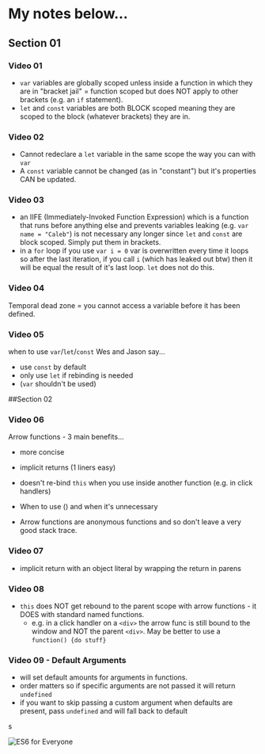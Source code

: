 # My notes below...

## Section 01
### Video 01
- `var` variables are globally scoped unless inside a function in which they are in "bracket jail" = function scoped but does NOT apply to other brackets (e.g. an `if` statement).
- `let` and `const` variables are both BLOCK scoped meaning they are scoped to the block (whatever brackets) they are in.

### Video 02
- Cannot redeclare a `let` variable in the same scope the way you can with `var`
- A `const` variable cannot be changed (as in "constant") but it's properties CAN be updated.

### Video 03
- an IIFE (Immediately-Invoked Function Expression) which is a function that runs before anything else and prevents variables leaking (e.g. `var name = "Caleb"`) is not necessary any longer since `let` and `const` are block scoped. Simply put them in brackets.
- in a `for` loop if you use `var i = 0` var is overwritten every time it loops so after the last iteration, if you call `i` (which has leaked out btw) then it will be equal the result of it's last loop. `let` does not do this.

### Video 04
Temporal dead zone = you cannot access a variable before it has been defined.

### Video 05
when to use `var`/`let`/`const`
Wes and Jason say...
  - use `const` by default
  - only use `let` if rebinding is needed
  - (`var` shouldn't be used)

##Section 02
### Video 06
Arrow functions - 3 main benefits...
  - more concise
  - implicit returns (1 liners easy)
  - doesn't re-bind `this` when you use inside another function (e.g. in click handlers)

- When to use () and when it's unnecessary
- Arrow functions are anonymous functions and so don't leave a very good stack trace.

### Video 07
- implicit return with an object literal by wrapping the return in parens

### Video 08
- `this` does NOT get rebound to the parent scope with arrow functions - it DOES with standard named functions.
  - e.g. in a click handler on a `<div>` the arrow func is still bound to the window and NOT the parent `<div>`. May be better to use a `function() {do stuff}`

### Video 09 - Default Arguments
- will set default amounts for arguments in functions.
- order matters so if specific arguments are not passed it will return `undefined`
- if you want to skip passing a custom argument when defaults are present, pass `undefined` and will fall back to default

s

![ES6 for Everyone](https://es6.io/images/es6-facebook-share.png?cool=yah)
